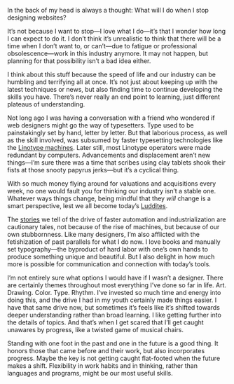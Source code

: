 

In the back of my head is always a thought: What will I do when I stop designing websites?

It’s not because I want to stop—I love what I do—it’s that I wonder how long I can expect to do it. I
don’t think it’s unrealistic to think that there will be a time when I don’t want to, or can’t—due
to fatigue or professional obsolescence—work in this industry anymore. It may not happen, but planning for
that possibility isn’t a bad idea either.

I think about this stuff because the speed of life and our industry can be humbling and terrifying all at
once. It’s not just about keeping up with the latest techniques or news, but also finding time to continue
developing the skills you have. There’s never really an end point to learning, just different plateaus of
understanding.

Not long ago I was having a conversation with a friend who wondered if web designers might go the way of
typesetters. Type used to be painstakingly set by hand, letter by letter. But that laborious process, as well
as the skill involved, was subsumed by faster typesetting technologies like the [Linotype
machines](https://en.wikipedia.org/wiki/Linotype_machine). Later still, most Linotype operators were made
redundant by computers. Advancements and displacement aren’t new things—I’m sure there was a time that
scribes using clay tablets shook their fists at those snooty papyrus jerks—but it’s a cyclical thing.

With so much money flying around for valuations and acquisitions every week, no one would fault you for
thinking our industry isn’t a stable one. Whatever ways things change, being mindful that they *will* change
is a smart perspective, lest we all become today’s [Luddites](https://en.wikipedia.org/wiki/Luddite).

The [stories](https://en.wikipedia.org/wiki/John_Henry_(folklore)) we tell of the drive of faster automation
and industrialization are cautionary tales, not because of the rise of machines, but because of our own
stubbornness. Like many designers, I’m also afflicted with the fetishization of past parallels for what I do
now. I love books and manually set typography—the byproduct of hard labor with one’s own hands to produce
something unique and beautiful. But I also delight in how much more is possible for communication and
connection with today’s tools.

I’m not entirely sure what options I would have if I wasn’t a designer. There are certainly themes
throughout most everything I’ve done so far in life. Art. Drawing. Color. Type. Rhythm. I’ve invested so
much time and energy into doing this, and the drive I had in my youth certainly made things easier. I have
that same drive now, but sometimes it’s feels like it’s shifted towards deeper understanding rather than
broad learning. I like getting further into the details of topics. And that’s when I get scared that I’ll
get caught unawares by progress, like a twisted game of musical chairs.

Standing with one foot in the past and one in the future is a good thing. It honors those that came before and
their work, but also incorporates progress. Maybe the key is not getting caught flat-footed when the future
makes a shift. Flexibility in work habits and in thinking, rather than languages and programs, might be our
most useful skills.